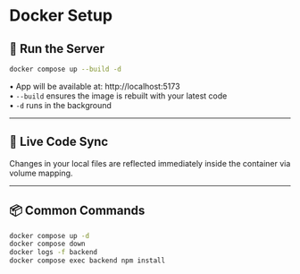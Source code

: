 #  Docker Setup

## 🚀 Run the Server

```bash
docker compose up --build -d
```

• App will be available at: http://localhost:5173  
• `--build` ensures the image is rebuilt with your latest code  
• `-d` runs in the background

---

## 🔄 Live Code Sync

Changes in your local files are reflected immediately inside the container via volume mapping.

---

## 📦 Common Commands

```bash
docker compose up -d
docker compose down
docker logs -f backend
docker compose exec backend npm install
```

